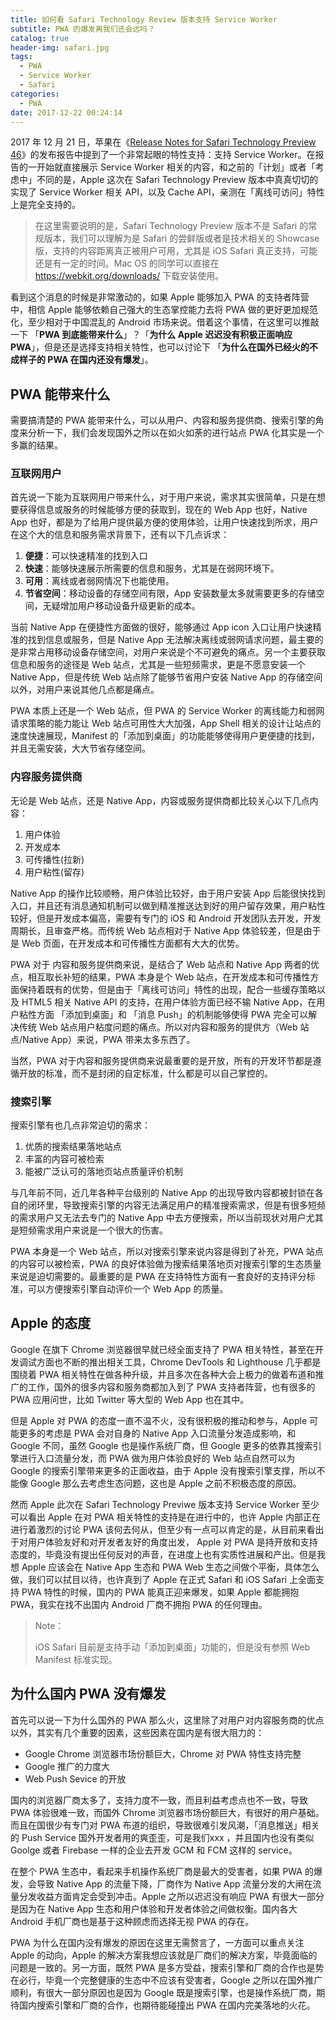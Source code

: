 ```yaml
---
title: 如何看 Safari Technology Review 版本支持 Service Worker
subtitle: PWA 的爆发离我们还会远吗？
catalog: true
header-img: safari.jpg
tags:
  - PWA
  - Service Worker
  - Safari
categories:
  - PWA
date: 2017-12-22 00:24:14
---
```



2017 年 12 月 21 日，苹果在《[Release Notes for Safari Technology Preview 46](https://webkit.org/blog/8042/release-notes-for-safari-technology-preview-46/)》的发布报告中提到了一个非常起眼的特性支持：支持 Service Worker。在报告的一开始就直接展示 Service Worker 相关的内容，和之前的「计划」或者「考虑中」不同的是，Apple 这次在 Safari Technology Preview 版本中真真切切的实现了 Service Worker 相关 API，以及 Cache API，亲测在「离线可访问」特性上是完全支持的。

> 在这里需要说明的是，Safari Technology Preview 版本不是 Safari 的常规版本，我们可以理解为是 Safari 的尝鲜版或者是技术相关的 Showcase 版，支持的内容距离真正被用户可用，尤其是 iOS Safari 真正支持，可能还是有一定的时间。Mac OS 的同学可以直接在 https://webkit.org/downloads/ 下载安装使用。

看到这个消息的时候是非常激动的，如果 Apple 能够加入 PWA 的支持者阵营中，相信 Apple 能够依赖自己强大的生态掌控能力去将 PWA 做的更好更加规范化，至少相对于中国混乱的 Android 市场来说。借着这个事情，在这里可以推敲一下 「**PWA 到底能带来什么**」？「**为什么 Apple 迟迟没有积极正面响应 PWA**」，但是还是选择支持相关特性，也可以讨论下 「**为什么在国外已经火的不成样子的 PWA 在国内还没有爆发**」。

## PWA 能带来什么

需要搞清楚的 PWA 能带来什么，可以从用户、内容和服务提供商、搜索引擎的角度来分析一下，我们会发现国外之所以在如火如荼的进行站点 PWA 化其实是一个多赢的结果。

### 互联网用户

首先说一下能为互联网用户带来什么，对于用户来说，需求其实很简单，只是在想要获得信息或服务的时候能够方便的获取到，现在的 Web App 也好，Native App 也好，都是为了给用户提供最方便的使用体验，让用户快速找到所求，用户在这个大的信息和服务需求背景下，还有以下几点诉求：

1. **便捷**：可以快速精准的找到入口
2. **快速**：能够快速展示所需要的信息和服务，尤其是在弱网环境下。
3. **可用**：离线或者弱网情况下也能使用。
4. **节省空间**：移动设备的存储空间有限，App 安装数量太多就需要更多的存储空间，无疑增加用户移动设备升级更新的成本。

当前 Native App 在便捷性方面做的很好，能够通过 App icon 入口让用户快速精准的找到信息或服务，但是 Native App 无法解决离线或弱网请求问题，最主要的是非常占用移动设备存储空间，对用户来说是个不可避免的痛点。另一个主要获取信息和服务的途径是 Web 站点，尤其是一些短频需求，更是不愿意安装一个 Native App，但是传统 Web 站点除了能够节省用户安装 Native App 的存储空间以外，对用户来说其他几点都是痛点。

PWA 本质上还是一个 Web 站点，但 PWA 的 Service Worker 的离线能力和弱网请求策略的能力能让 Web 站点可用性大大加强，App Shell 相关的设计让站点的速度快速展现，Manifest 的「添加到桌面」的功能能够使得用户更便捷的找到，并且无需安装，大大节省存储空间。

### 内容服务提供商

无论是 Web 站点，还是 Native App，内容或服务提供商都比较关心以下几点内容：

1. 用户体验
2. 开发成本
3. 可传播性(拉新)
4. 用户粘性(留存)

Native App 的操作比较顺畅，用户体验比较好，由于用户安装 App 后能很快找到入口，并且还有消息通知机制可以做到精准推送达到好的用户留存效果，用户粘性较好，但是开发成本偏高，需要有专门的 iOS 和 Android 开发团队去开发，开发周期长，且审查严格。而传统 Web 站点相对于 Native App 体验较差，但是由于是 Web 页面，在开发成本和可传播性方面都有大大的优势。

PWA 对于 内容和服务提供商来说，是结合了 Web 站点和 Native App 两者的优点，相互取长补短的结果，PWA 本身是个 Web 站点，在开发成本和可传播性方面保持着既有的优势，但是由于「离线可访问」特性的出现，配合一些缓存策略以及 HTML5 相关 Native API 的支持，在用户体验方面已经不输 Native App，在用户粘性方面 「添加到桌面」和 「消息 Push」的机制能够使得 PWA 完全可以解决传统 Web 站点用户粘度问题的痛点。所以对内容和服务的提供方（Web 站点/Native App）来说，PWA 带来太多东西了。

当然，PWA 对于内容和服务提供商来说最重要的是开放，所有的开发环节都是遵循开放的标准，而不是封闭的自定标准，什么都是可以自己掌控的。

### 搜索引擎

搜索引擎有也几点非常迫切的需求：

1. 优质的搜索结果落地站点
2. 丰富的内容可被检索
3. 能被广泛认可的落地页站点质量评价机制

与几年前不同，近几年各种平台级别的 Native App 的出现导致内容都被封锁在各自的闭环里，导致搜索引擎的内容无法满足用户的精准搜索需求，但是有很多短频的需求用户又无法去专门的 Native App 中去方便搜索，所以当前现状对用户尤其是短频需求用户来说是一个很大的伤害。

PWA 本身是一个 Web 站点，所以对搜索引擎来说内容是得到了补充，PWA 站点的内容可以被检索，PWA 的良好体验做为搜索结果落地页对搜索引擎的生态质量来说是迫切需要的。最重要的是 PWA 在支持特性方面有一套良好的支持评分标准，可以方便搜索引擎自动评价一个 Web App 的质量。

## Apple 的态度

Google 在旗下 Chrome 浏览器很早就已经全面支持了 PWA 相关特性，甚至在开发调试方面也不断的推出相关工具，Chrome DevTools 和 Lighthouse 几乎都是围绕着 PWA 相关特性在做各种升级，并且多次在各种大会上极力的做着布道和推广的工作，国外的很多内容和服务商都加入到了 PWA 支持者阵营，也有很多的 PWA 应用问世，比如 Twitter 等大型的 Web App 也在其中。

但是 Apple 对 PWA 的态度一直不温不火，没有很积极的推动和参与，Apple 可能更多的考虑是 PWA 会对自身的 Native App 入口流量分发造成影响，和 Google 不同，虽然 Google 也是操作系统厂商，但 Google 更多的依靠其搜索引擎进行入口流量分发，而 PWA 做为用户体验良好的 Web 站点自然可以为 Google 的搜索引擎带来更多的正面收益，由于 Apple 没有搜索引擎支撑，所以不能像 Google 那么去考虑生态问题，这也是 Apple 之前不积极态度的原因。

然而 Apple 此次在 Safari Technology Previwe 版本支持 Service Worker 至少可以看出 Apple 在对 PWA 相关特性的支持是在进行中的，也许 Apple 内部正在进行着激烈的讨论 PWA 该何去何从，但至少有一点可以肯定的是，从目前来看出于对用户体验友好和对开发者友好的角度出发， Apple 对 PWA 是持开放和支持态度的，毕竟没有提出任何反对的声音，在进度上也有实质性进展和产出。但是我想 Apple 应该会在 Native App 生态和 PWA Web 生态之间做个平衡，具体怎么做，我们可以拭目以待，也许真到了 Apple 在正式 Safari 和 iOS Safari 上全面支持 PWA 特性的时候，国内的 PWA 能真正迎来爆发，如果 Apple 都能拥抱 PWA，我实在找不出国内 Android 厂商不拥抱 PWA 的任何理由。

> Note：
>
> iOS Safari 目前是支持手动「添加到桌面」功能的，但是没有参照 Web Manifest 标准实现。

## 为什么国内 PWA 没有爆发

首先可以说一下为什么国外的 PWA 那么火，这里除了对用户对内容服务商的优点以外，其实有几个重要的因素，这些因素在国内是有很大阻力的：

- Google Chrome 浏览器市场份额巨大，Chrome 对 PWA 特性支持完整
- Google 推广的力度大
- Web Push Sevice 的开放

国内的浏览器厂商太多了，支持力度不一致，而且利益考虑点也不一致，导致 PWA 体验很难一致，而国外 Chrome 浏览器市场份额巨大，有很好的用户基础。而且在国很少有专门对 PWA 布道的组织，导致很难引发风潮，「消息推送」相关的 Push Service 国外开发者用的爽歪歪，可是我们xxx ，并且国内也没有类似 Goolge 或者 Firebase 一样的企业去开发 GCM 和 FCM 这样的 service。

在整个 PWA 生态中，看起来手机操作系统厂商是最大的受害者，如果 PWA 的爆发，会导致 Native App 的流量下降，厂商作为 Native App 流量分发的大闸在流量分发收益方面肯定会受到冲击。Apple 之所以迟迟没有响应 PWA 有很大一部分是因为在 Native App 生态和用户体验和开发者体验之间做权衡。国内各大 Android 手机厂商也是基于这种顾虑而选择无视 PWA 的存在。

PWA 为什么在国内没有爆发的原因在这里无需赘言了，一方面可以重点关注 Apple 的动向，Apple 的解决方案我想应该就是厂商们的解决方案，毕竟面临的问题是一致的。另一方面，既然 PWA 是多方受益，搜索引擎和厂商的合作也是势在必行，毕竟一个完整健康的生态中不应该有受害者，Google 之所以在国外推广顺利，有很大一部分原因也是因为 Google 既是搜索引擎，也是操作系统厂商，期待国内搜索引擎和厂商的合作，也期待能碰撞出 PWA 在国内完美落地的火花。